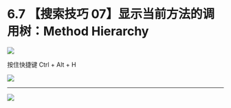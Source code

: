 # 6.7 【搜索技巧 07】显示当前方法的调用树：Method Hierarchy

![](http://image.iswbm.com/20200804124133.png)

按住快捷键  Ctrl + Alt  + H 

![](http://image.iswbm.com/20200829123606.png)

---

![](http://image.iswbm.com/20200607174235.png)